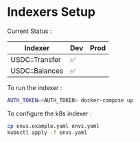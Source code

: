 # Indexers Setup

Current Status :

| Indexer        | Dev | Prod |
| -------------- | --- | ---- |
| USDC::Transfer | ✅  |      |
| USDC::Balances | ✅  |      |

To run the indexer :

```sh
AUTH_TOKEN=<AUTH_TOKEN> docker-compose up
```

To configure the k8s indexer :

```sh
cp envs.example.yaml envs.yaml
kubectl apply -f envs.yaml
```
